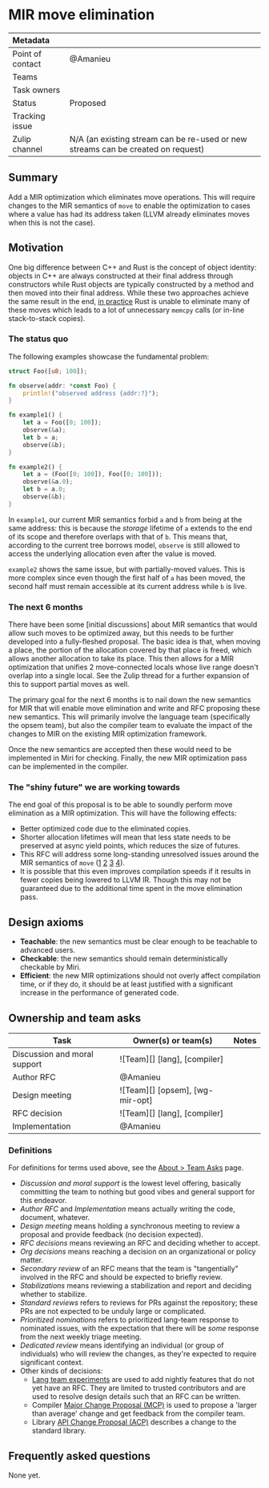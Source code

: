 # MIR move elimination

| Metadata         |                                                                                  |
|:-----------------|----------------------------------------------------------------------------------|
| Point of contact | @Amanieu                                                                         |
| Teams            | <!-- TEAMS WITH ASKS -->                                                         |
| Task owners      | <!-- TASK OWNERS -->                                                             |
| Status           | Proposed                                                                         |
| Tracking issue   |                                                             |
| Zulip channel    | N/A (an existing stream can be re-used or new streams can be created on request) |

## Summary

Add a MIR optimization which eliminates move operations. This will require changes to the MIR semantics of `move` to enable the optimization to cases where a value has had its address taken (LLVM already eliminates moves when this is not the case).

## Motivation

One big difference between C++ and Rust is the concept of object identity: objects in C++ are always constructed at their final address through constructors while Rust objects are typically constructed by a method and then moved into their final address. While these two approaches achieve the same result in the end, [in practice] Rust is unable to eliminate many of these moves which leads to a lot of unnecessary `memcpy` calls (or in-line stack-to-stack copies).

[in practice]: https://web.archive.org/web/20230726152138/https://arewestackefficientyet.com/

### The status quo

The following examples showcase the fundamental problem:

```rust
struct Foo([u8; 100]);

fn observe(addr: *const Foo) {
    println!("observed address {addr:?}");
}

fn example1() {
    let a = Foo([0; 100]);
    observe(&a);
    let b = a;
    observe(&b);
}

fn example2() {
    let a = (Foo([0; 100]), Foo([0; 100]));
    observe(&a.0);
    let b = a.0;
    observe(&b);
}
```

In `example1`, our current MIR semantics forbid `a` and `b` from being at the same address: this is because the *storage* lifetime of `a` extends to the end of its scope and therefore overlaps with that of `b`. This means that, according to the current tree borrows model, `observe` is still allowed to access the underlying allocation even after the value is moved.

`example2` shows the same issue, but with partially-moved values. This is more complex since even though the first half of `a` has been moved, the second half must remain accessible at its current address while `b` is live.

### The next 6 months

There have been some [initial discussions] about MIR semantics that would allow such moves to be optimized away, but this needs to be further developed into a fully-fleshed proposal. The basic idea is that, when moving a place, the portion of the allocation covered by that place is freed, which allows another allocation to take its place. This then allows for a MIR optimization that unifies 2 move-connected locals whose live range doesn't overlap into a single local. See the Zulip thread for a further expansion of this to support partial moves as well.

[initial discussion]: https://rust-lang.zulipchat.com/#narrow/channel/136281-t-opsem/topic/Opsem.20changes.20to.20support.20more.20aggressive.20move.20optimization/with/523980889

The primary goal for the next 6 months is to nail down the new semantics for MIR that will enable move elimination and write and RFC proposing these new semantics. This will primarily involve the language team (specifically the opsem team), but also the compiler team to evaluate the impact of the changes to MIR on the existing MIR optimization framework.

Once the new semantics are accepted then these would need to be implemented in Miri for checking. Finally, the new MIR optimization pass can be implemented in the compiler.

### The "shiny future" we are working towards

The end goal of this proposal is to be able to soundly perform move elimination as a MIR optimization. This will have the following effects:
- Better optimized code due to the eliminated copies.
- Shorter allocation lifetimes will mean that less state needs to be preserved at async yield points, which reduces the size of futures.
- This RFC will address some long-standing unresolved issues around the MIR semantics of `move` ([1] [2] [3] [4]).
- It is possible that this even improves compilation speeds if it results in fewer copies being lowered to LLVM IR. Though this may not be guaranteed due to the additional time spent in the move elimination pass.

[1]: https://github.com/rust-lang/rust/issues/71117
[2]: https://github.com/rust-lang/rust/issues/68364
[3]: https://github.com/rust-lang/unsafe-code-guidelines/issues/416
[4]: https://github.com/rust-lang/unsafe-code-guidelines/issues/188

## Design axioms

- **Teachable**: the new semantics must be clear enough to be teachable to advanced users.
- **Checkable**: the new semantics should remain deterministically checkable by Miri.
- **Efficient**: the new MIR optimizations should not overly affect compilation time, or if they do, it should be at least justified with a significant increase in the performance of generated code.

## Ownership and team asks

| Task                         | Owner(s) or team(s)             | Notes |
|------------------------------|---------------------------------|-------|
| Discussion and moral support | ![Team][] [lang], [compiler]    |       |
| Author RFC                   | @Amanieu                        |       |
| Design meeting               | ![Team][] [opsem], [wg-mir-opt] |       |
| RFC decision                 | ![Team][] [lang], [compiler]    |       |
| Implementation               | @Amanieu                        |       |

### Definitions

For definitions for terms used above, see the [About > Team Asks](https://rust-lang.github.io/rust-project-goals/about/team_asks.html) page.

* *Discussion and moral support* is the lowest level offering, basically committing the team to nothing but good vibes and general support for this endeavor.
* *Author RFC* and *Implementation* means actually writing the code, document, whatever.
* *Design meeting* means holding a synchronous meeting to review a proposal and provide feedback (no decision expected).
* *RFC decisions* means reviewing an RFC and deciding whether to accept.
* *Org decisions* means reaching a decision on an organizational or policy matter.
* *Secondary review* of an RFC means that the team is "tangentially" involved in the RFC and should be expected to briefly review.
* *Stabilizations* means reviewing a stabilization and report and deciding whether to stabilize.
* *Standard reviews* refers to reviews for PRs against the repository; these PRs are not expected to be unduly large or complicated.
* *Prioritized nominations* refers to prioritized lang-team response to nominated issues, with the expectation that there will be *some* response from the next weekly triage meeting.
* *Dedicated review* means identifying an individual (or group of individuals) who will review the changes, as they're expected to require significant context.
* Other kinds of decisions:
    * [Lang team experiments](https://lang-team.rust-lang.org/how_to/experiment.html) are used to add nightly features that do not yet have an RFC. They are limited to trusted contributors and are used to resolve design details such that an RFC can be written.
    * Compiler [Major Change Proposal (MCP)](https://forge.rust-lang.org/compiler/mcp.html) is used to propose a 'larger than average' change and get feedback from the compiler team.
    * Library [API Change Proposal (ACP)](https://std-dev-guide.rust-lang.org/development/feature-lifecycle.html) describes a change to the standard library.

## Frequently asked questions

None yet.
